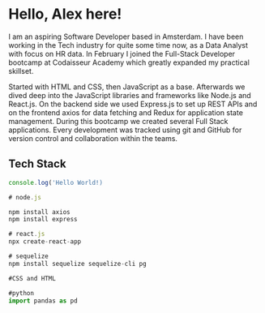# Hello, Alex here!

I am an aspiring Software Developer based in Amsterdam. I have been working in the Tech industry for quite some time now, as a Data Analyst with focus on HR data. In February I joined the Full-Stack Developer bootcamp at Codaisseur Academy which greatly expanded my practical skillset.

Started with HTML and CSS, then JavaScript as a base. Afterwards we dived deep into the JavaScript libraries and frameworks
like Node.js and React.js. On the backend side we used Express.js to set up REST APIs and on the frontend axios for data
fetching and Redux for application state management. During this bootcamp we created several Full Stack applications. Every
development was tracked using git and GitHub for version control and collaboration within the teams.

## Tech Stack

```javascript
console.log('Hello World!)

# node.js

npm install axios
npm install express

# react.js
npx create-react-app

# sequelize
npm install sequelize sequelize-cli pg

#CSS and HTML

#python
import pandas as pd
```
